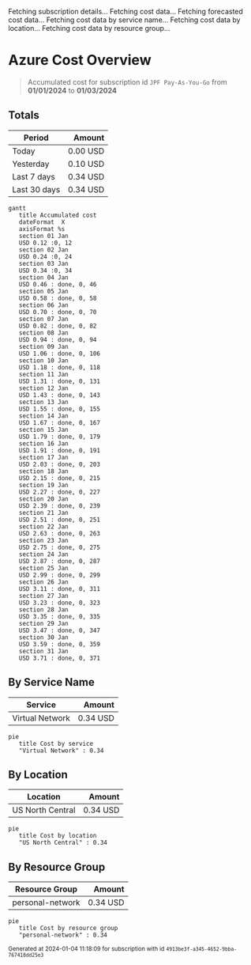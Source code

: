 Fetching subscription details...
Fetching cost data...
Fetching forecasted cost data...
Fetching cost data by service name...
Fetching cost data by location...
Fetching cost data by resource group...
# Azure Cost Overview

> Accumulated cost for subscription id `JPF Pay-As-You-Go` from **01/01/2024** to **01/03/2024**

## Totals

|Period|Amount|
|---|---:|
|Today|0.00 USD|
|Yesterday|0.10 USD|
|Last 7 days|0.34 USD|
|Last 30 days|0.34 USD|

```mermaid
gantt
   title Accumulated cost
   dateFormat  X
   axisFormat %s
   section 01 Jan
   USD 0.12 :0, 12
   section 02 Jan
   USD 0.24 :0, 24
   section 03 Jan
   USD 0.34 :0, 34
   section 04 Jan
   USD 0.46 : done, 0, 46
   section 05 Jan
   USD 0.58 : done, 0, 58
   section 06 Jan
   USD 0.70 : done, 0, 70
   section 07 Jan
   USD 0.82 : done, 0, 82
   section 08 Jan
   USD 0.94 : done, 0, 94
   section 09 Jan
   USD 1.06 : done, 0, 106
   section 10 Jan
   USD 1.18 : done, 0, 118
   section 11 Jan
   USD 1.31 : done, 0, 131
   section 12 Jan
   USD 1.43 : done, 0, 143
   section 13 Jan
   USD 1.55 : done, 0, 155
   section 14 Jan
   USD 1.67 : done, 0, 167
   section 15 Jan
   USD 1.79 : done, 0, 179
   section 16 Jan
   USD 1.91 : done, 0, 191
   section 17 Jan
   USD 2.03 : done, 0, 203
   section 18 Jan
   USD 2.15 : done, 0, 215
   section 19 Jan
   USD 2.27 : done, 0, 227
   section 20 Jan
   USD 2.39 : done, 0, 239
   section 21 Jan
   USD 2.51 : done, 0, 251
   section 22 Jan
   USD 2.63 : done, 0, 263
   section 23 Jan
   USD 2.75 : done, 0, 275
   section 24 Jan
   USD 2.87 : done, 0, 287
   section 25 Jan
   USD 2.99 : done, 0, 299
   section 26 Jan
   USD 3.11 : done, 0, 311
   section 27 Jan
   USD 3.23 : done, 0, 323
   section 28 Jan
   USD 3.35 : done, 0, 335
   section 29 Jan
   USD 3.47 : done, 0, 347
   section 30 Jan
   USD 3.59 : done, 0, 359
   section 31 Jan
   USD 3.71 : done, 0, 371
```

## By Service Name

|Service|Amount|
|---|---:|
|Virtual Network|0.34 USD|

```mermaid
pie
   title Cost by service
   "Virtual Network" : 0.34
```

## By Location

|Location|Amount|
|---|---:|
|US North Central|0.34 USD|

```mermaid
pie
   title Cost by location
   "US North Central" : 0.34
```

## By Resource Group

|Resource Group|Amount|
|---|---:|
|personal-network|0.34 USD|

```mermaid
pie
   title Cost by resource group
   "personal-network" : 0.34
```

<sup>Generated at 2024-01-04 11:18:09 for subscription with id `4913be3f-a345-4652-9bba-767418dd25e3`</sup>
